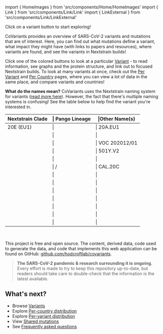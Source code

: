 import { HomeImages } from 'src/components/Home/HomeImages'
import { Link } from 'src/components/Link/Link'
import { LinkExternal } from 'src/components/Link/LinkExternal'


Click on a variant button to start exploring!

CoVariants provides an overview of SARS-CoV-2 variants and mutations that are of interest. Here, you can find out what mutations define a variant, what impact they might have (with links to papers and resources), where variants are found, and see the variants in Nextstrain builds!

Click one of the colored buttons to look at a particular [Variant](/variants) - to read information, see graphs and the protein structure, and link out to focused Nextstrain builds.
To look at many variants at once, check out the [Per Variant](/per-variant) and [Per Country](/per-country) pages, where you can view a lot of data in the same place, and compare variants and countries!

<HomeImages/>

**What do the names mean?** 
CoVariants uses the Nextstrain naming system for variants ([read more here](https://nextstrain.org/blog/2021-01-06-updated-SARS-CoV-2-clade-naming/)). However, the fact that there's multiple naming systems is confusing! See the table below to help find the variant you're interested in.

<div align="center">

| Nextstrain Clade      |&#124; Pango Lineage | &#124;Other Name(s) |
| ----------- | ----------- |--------|
| <Link href="/variants/20A.EU1">20E (EU1)</Link> | &#124; <Lin name="B.1.177"/> | &#124; 20A.EU1 |
| <Var name="20A.EU2" prefix=""/>       | &#124; <Lin name="B.1.160"/>           | &#124;  |
| <Var name="20I/501Y.V1" prefix=""/>   | &#124; <Lin name="B.1.1.7" report />   | &#124; VOC 202012/01 |
| <Var name="20H/501Y.V2" prefix=""/>   | &#124; <Lin name="B.1.351" report />   | &#124; 501Y.V2 |
| <Var name="20J/501Y.V3" prefix=""/>   | &#124; <Lin name="P.1" report />       | &#124; |
| <Var name="20C/S:452R" prefix=""/>    | &#124; <Lin name="B.1.427" />/<Lin name="B.1.429" />  | &#124; CAL.20C |
| <Var name="20A/S:439K" prefix=""/>    | &#124; <Lin name="B.1.258"         />  | &#124; |
| <Var name="20A/S:98F" prefix=""/>     | &#124; <Lin name="B.1.221"         />  | &#124; |
| <Var name="20C/S:80Y" prefix=""/>     | &#124; <Lin name="B.1.367"         />  | &#124; |
| <Var name="20B/S:626S" prefix=""/>    | &#124; <Lin name="B.1.1.277"       />  | &#124; |
| <Var name="20B/S:1122L" prefix=""/>   | &#124; <Lin name="B.1.1.302"       />  | &#124; |
| <Var name="20A/S:484K" prefix=""/>    | &#124; <Lin name="B.1.525" report />   | &#124; |
| <Var name="20C/S:484K" prefix=""/>    | &#124; <Lin name="B.1.526" />          | &#124; |

</div>

<br/> 

<!-- The variants featured are currently slightly biased towards circulation in Europe: this is simply a reflection that the primary maintainer (Emma Hodcroft) works mostly with European data. We hope to add more variants from other regions soon! -->

This project is free and open source. The content, derived data, code used to generate the data, and code that implements this web application can be found on GitHub: [github.com/hodcroftlab/covariants](https://github.com/hodcroftlab/covariants/).

> **The SARS-CoV-2 pandemic & research surrounding it is ongoing.** Every effort is made to try to keep this repository up-to-date, but readers should take care to double-check that the information is the latest available.

## What's next?

- Browse [Variants](/variants)
- Explore [Per-country distribution](/per-country)
- Explore [Per-variant distribution](/per-variant)
- View [Shared mutations](/shared-mutations)
- See [Frequently asked questions](/faq)
